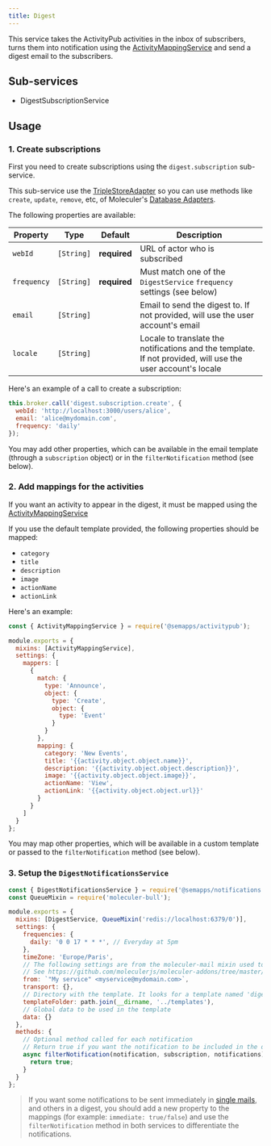 ```yaml
---
title: Digest
---
```


This service takes the ActivityPub activities in the inbox of subscribers, turns them into notification using the [ActivityMappingService](../activitypub/activity-mapping.md) and send a digest email to the subscribers.

## Sub-services

- DigestSubscriptionService

## Usage

### 1. Create subscriptions

First you need to create subscriptions using the `digest.subscription` sub-service.

This sub-service use the [TripleStoreAdapter](../triplestore.md) so you can use methods like `create`, `update`, `remove`, etc, of Moleculer's [Database Adapters](https://moleculer.services/docs/0.14/moleculer-db.html).

The following properties are available:

| Property    | Type       | Default      | Description                                                                                                 |
|-------------|------------|--------------|-------------------------------------------------------------------------------------------------------------|
| `webId`     | `[String]` | **required** | URL of actor who is subscribed                                                                              |
| `frequency` | `[String]` | **required** | Must match one of the `DigestService` `frequency` settings (see below)                                      |
| `email`     | `[String]` |              | Email to send the digest to. If not provided, will use the user account's email                             |
| `locale`    | `[String]` |              | Locale to translate the notifications and the template. If not provided, will use the user account's locale |

Here's an example of a call to create a subscription:

```js
this.broker.call('digest.subscription.create', {
  webId: 'http://localhost:3000/users/alice',
  email: 'alice@mydomain.com',
  frequency: 'daily'
});
```

You may add other properties, which can be available in the email template (through a `subscription` object) or in the `filterNotification` method (see below).


### 2. Add mappings for the activities

If you want an activity to appear in the digest, it must be mapped using the [ActivityMappingService](../activitypub/activity-mapping.md)

If you use the default template provided, the following properties should be mapped:

- `category`
- `title`
- `description`
- `image`
- `actionName` 
- `actionLink`

Here's an example:

```js
const { ActivityMappingService } = require('@semapps/activitypub');

module.exports = {
  mixins: [ActivityMappingService],
  settings: {
    mappers: [
      {
        match: {
          type: 'Announce',
          object: {
            type: 'Create',
            object: {
              type: 'Event'
            }
          }
        },
        mapping: {
          category: 'New Events',
          title: '{{activity.object.object.name}}',
          description: '{{activity.object.object.description}}',
          image: '{{activity.object.object.image}}',
          actionName: 'View',
          actionLink: '{{activity.object.object.url}}'
        }
      }
    ]
  }
};
```

You may map other properties, which will be available in a custom template or passed to the `filterNotification` method (see below).


### 3. Setup the `DigestNotificationsService`

```js
const { DigestNotificationsService } = require('@semapps/notifications');
const QueueMixin = require('moleculer-bull');

module.exports = {
  mixins: [DigestService, QueueMixin('redis://localhost:6379/0')],
  settings: {
    frequencies: {
      daily: '0 0 17 * * *', // Everyday at 5pm
    },
    timeZone: 'Europe/Paris',
    // The following settings are from the moleculer-mail mixin used to send emails
    // See https://github.com/moleculerjs/moleculer-addons/tree/master/packages/moleculer-mail
    from: `"My service" <myservice@mydomain.com>`,
    transport: {},
    // Directory with the template. It looks for a template named 'digest'
    templateFolder: path.join(__dirname, '../templates'),
    // Global data to be used in the template
    data: {}
  },
  methods: {
    // Optional method called for each notification
    // Return true if you want the notification to be included in the digest
    async filterNotification(notification, subscription, notifications) {
      return true;
    }
  }
};
```

> If you want some notifications to be sent immediately in [single mails](./single-mail.md), and others in a digest, you should add a new property to the mappings (for example: `immediate: true/false`) and use the `filterNotification` method in both services to differentiate the notifications.
